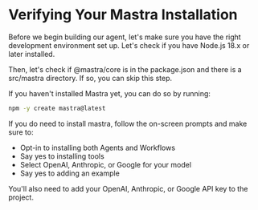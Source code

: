 # Verifying Your Mastra Installation

Before we begin building our agent, let's make sure you have the right development environment set up. Let's check if you have Node.js 18.x or later installed.

Then, let's check if @mastra/core is in the package.json and there is a src/mastra directory. If so, you can skip this step.

If you haven't installed Mastra yet, you can do so by running:

```bash
npm -y create mastra@latest
```

If you do need to install mastra, follow the on-screen prompts and make sure to:

- Opt-in to installing both Agents and Workflows
- Say yes to installing tools
- Select OpenAI, Anthropic, or Google for your model
- Say yes to adding an example

You'll also need to add your OpenAI, Anthropic, or Google API key to the project.
